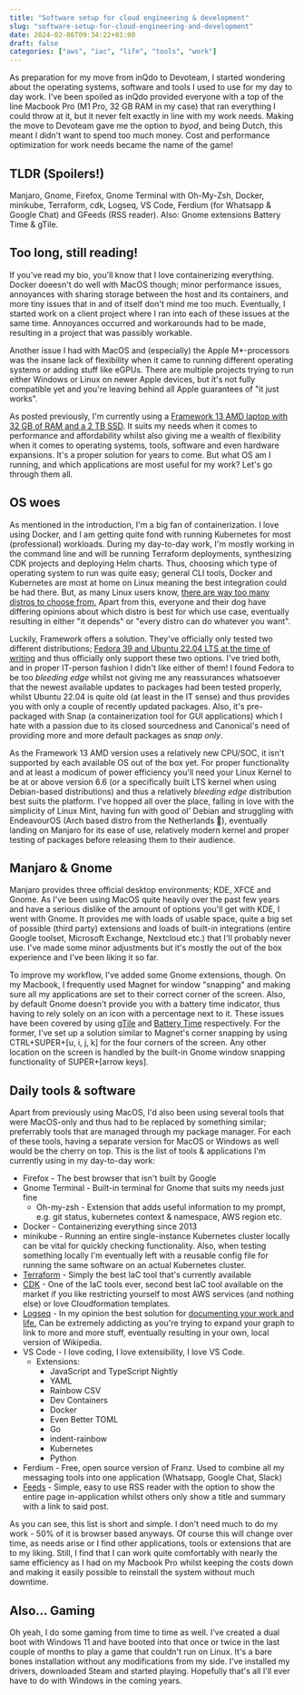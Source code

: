 ```yaml
---
title: "Software setup for cloud engineering & development"
slug: "software-setup-for-cloud-engineering-and-development"
date: 2024-02-06T09:34:22+01:00
draft: false
categories: ["aws", "iac", "life", "tools", "work"]
---
```


As preparation for my move from inQdo to Devoteam, I started wondering about the operating systems, software and tools I used to use for my day to day work. I've been spoiled as inQdo provided everyone with a top of the line Macbook Pro (M1 Pro, 32 GB RAM in my case) that ran everything I could throw at it, but it never felt exactly in line with my work needs. Making the move to Devoteam gave me the option to *byod*, and being Dutch, this meant I didn't want to spend too much money. Cost and performance optimization for work needs became the name of the game! 

<!--more-->

## TLDR (Spoilers!)
Manjaro, Gnome, Firefox, Gnome Terminal with Oh-My-Zsh, Docker, minikube, Terraform, cdk, Logseq, VS Code, Ferdium (for Whatsapp & Google Chat) and GFeeds (RSS reader). Also: Gnome extensions Battery Time & gTile.

## Too long, still reading!
If you've read my bio, you'll know that I love containerizing everything. Docker doeesn't do well with MacOS though; minor performance issues, annoyances with sharing storage between the host and its containers, and more tiny issues that in and of itself don't mind me too much. Eventually, I started work on a client project where I ran into each of these issues at the same time. Annoyances occurred and workarounds had to be made, resulting in a project that was passibly workable.

Another issue I had with MacOS and (especially) the Apple M*-processors was the insane lack of flexibility when it came to running different operating systems or adding stuff like eGPUs. There are multiple projects trying to run either Windows or Linux on newer Apple devices, but it's not fully compatible yet and you're leaving behind all Apple guarantees of "it just works".

As posted previously, I'm currently using a [Framework 13 AMD laptop with 32 GB of RAM and a 2 TB SSD](/posts/living-with-framework-laptop). It suits my needs when it comes to performance and affordability whilst also giving me a wealth of flexibility when it comes to operating systems, tools, software and even hardware expansions. It's a proper solution for years to come. But what OS am I running, and which applications are most useful for my work? Let's go through them all.

## OS woes
As mentioned in the introduction, I'm a big fan of containerization. I love using Docker, and I am getting quite fond with running Kubernetes for most (professional) workloads. During my day-to-day work, I'm mostly working in the command line and will be running Terraform deployments, synthesizing CDK projects and deploying Helm charts. Thus, choosing which type of operating system to run was quite easy; general CLI tools, Docker and Kubernetes are most at home on Linux meaning the best integration could be had there.
But, as many Linux users know, [there are way too many distros to choose from.](https://upload.wikimedia.org/wikipedia/commons/1/1b/Linux_Distribution_Timeline.svg) Apart from this, everyone and their dog have differing opinions about which distro is best for which use case, eventually resulting in either "it depends" or "every distro can do whatever you want".

Luckily, Framework offers a solution. They've officially only tested two different distributions; [Fedora 39 and Ubuntu 22.04 LTS at the time of writing](https://frame.work/nl/en/linux) and thus officially only support these two options. I've tried both, and in proper IT-person fashion I didn't like either of them! I found Fedora to be too _bleeding edge_ whilst not giving me any reassurances whatsoever that the newest available updates to packages had been tested properly, whilst Ubuntu 22.04 is quite old (at least in the IT sense) and thus provides you with only a couple of recently updated packages. Also, it's pre-packaged with Snap (a containerization tool for GUI applications) which I hate with a passion due to its closed sourcedness and Canonical's need of providing more and more default packages as _snap only_.

As the Framework 13 AMD version uses a relatively new CPU/SOC, it isn't supported by each available OS out of the box yet. For proper functionality and at least a modicum of power efficiency you'll need your Linux Kernel to be at or above version 6.6 (or a specifically built LTS kernel when using Debian-based distributions) and thus a relatively _bleeding edge_ distribution best suits the platform. I've hopped all over the place, falling in love with the simplicity of Linux Mint, having fun with good ol' Debian and struggling with EndeavourOS (Arch based distro from the Netherlands 🥳), eventually landing on Manjaro for its ease of use, relatively modern kernel and proper testing of packages before releasing them to their audience.

## Manjaro & Gnome
Manjaro provides three official desktop environments; KDE, XFCE and Gnome. As I've been using MacOS quite heavily over the past few years and have a serious dislike of the amount of options you'll get with KDE, I went with Gnome. It provides me with loads of usable space, quite a big set of possible (third party) extensions and loads of built-in integrations (entire Google toolset, Microsoft Exchange, Nextcloud etc.) that I'll probably never use. I've made some minor adjustments but it's mostly the out of the box experience and I've been liking it so far.

To improve my workflow, I've added some Gnome extensions, though. On my Macbook, I frequently used Magnet for window "snapping" and making sure all my applications are set to their correct corner of the screen. Also, by default Gnome doesn't provide you with a battery time indicator, thus having to rely solely on an icon with a percentage next to it. These issues have been covered by using [gTile](https://extensions.gnome.org/extension/28/gtile/) and [Battery Time](https://extensions.gnome.org/extension/5425/battery-time/) respectively. For the former, I've set up a solution similar to Magnet's corner snapping by using CTRL+SUPER+[u, i, j, k] for the four corners of the screen. Any other location on the screen is handled by the built-in Gnome window snapping functionality of SUPER+[arrow keys].

## Daily tools & software
Apart from previously using MacOS, I'd also been using several tools that were MacOS-only and thus had to be replaced by something similar; preferrably tools that are managed through my package manager. For each of these tools, having a separate version for MacOS or Windows as well would be the cherry on top. This is the list of tools & applications I'm currently using in my day-to-day work:

 * Firefox - The best browser that isn't built by Google
 * Gnome Terminal - Built-in terminal for Gnome that suits my needs just fine
    * Oh-my-zsh - Extension that adds useful information to my prompt, e.g. git status, kubernetes context & namespace, AWS region etc.
 * Docker - Containerizing everything since 2013
 * minikube - Running an entire single-instance Kubernetes cluster locally can be vital for quickly checking functionality. Also, when testing something locally I'm eventually left with a reusable config file for running the same software on an actual Kubernetes cluster.
 * [Terraform](https://www.terraform.io/) - Simply the best IaC tool that's currently available
 * [CDK](https://aws.amazon.com/cdk/) - One of the IaC tools ever, second best IaC tool available on the market if you like restricting yourself to most AWS services (and nothing else) or love Cloudformation templates.
 * [Logseq](https://logseq.com/) - In my opinion the best solution for [documenting your work and life.](/posts/documenting-work-and-life-with-logseq) Can be extremely addicting as you're trying to expand your graph to link to more and more stuff, eventually resulting in your own, local version of Wikipedia.
 * VS Code - I love coding, I love extensibility, I love VS Code.
    * Extensions:
        * JavaScript and TypeScript Nightly
        * YAML
        * Rainbow CSV
        * Dev Containers
        * Docker
        * Even Better TOML
        * Go
        * indent-rainbow
        * Kubernetes
        * Python
 * Ferdium - Free, open source version of Franz. Used to combine all my messaging tools into one application (Whatsapp, Google Chat, Slack)
 * [Feeds](https://gfeeds.gabmus.org/) - Simple, easy to use RSS reader with the option to show the entire page in-application whilst others only show a title and summary with a link to said post.

As you can see, this list is short and simple. I don't need much to do my work - 50% of it is browser based anyways. Of course this will change over time, as needs arise or I find other applications, tools or extensions that are to my liking. Still, I find that I can work quite comfortably with nearly the same efficiency as I had on my Macbook Pro whilst keeping the costs down and making it easily possible to reinstall the system without much downtime.

## Also... Gaming
Oh yeah, I do some gaming from time to time as well. I've created a dual boot with Windows 11 and have booted into that once or twice in the last couple of months to play a game that couldn't run on Linux. It's a bare bones installation without any modifications from my side. I've installed my drivers, downloaded Steam and started playing. Hopefully that's all I'll ever have to do with Windows in the coming years.